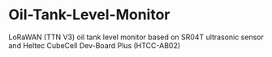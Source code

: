 # Oil-Tank-Level-Monitor
LoRaWAN (TTN V3) oil tank level monitor based on SR04T ultrasonic sensor and Heltec CubeCell Dev-Board Plus (HTCC-AB02)
